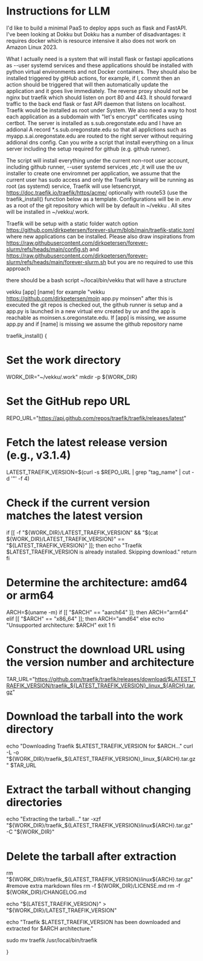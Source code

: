 
# Instructions for LLM 

I'd like to build a minimal PaaS to deploy apps such as flask and FastAPI.
I've been looking at Dokku but Dokku has a number of disadvantages: it requires docker which is resource intensive it also does not work on Amazon Linux 2023.

What I actually need is a system that will install flask or fastapi applications as --user systemd services and these applications should be installed with python virtual environments and not Docker containers. They should also be installed  triggered by gitHub actions, for example, if I, commit then an action should be triggered that will then automatically update the application and it goes live immediately. The reverse proxy should not be nginx but traefik which should listen on port 80 and 443.
It should  forward traffic to the back end flask or fast API daemon that listens on localhost. Traefik would be installed as root under System. We also need a way to host each application as a subdomain with "let's encrypt" certificates using certbot. The server is installed as s.sub.oregonstate.edu and I have an addional A record *.s.sub.oregonstate.edu so that all applictions such as myapp.s.ai.oregonstate.edu are routed to the right server without requiring addional dns config. Can you write a script that install everything on a linux server including the setup required for github (e.g. github runner). 

The script will install everything under the current non-root user account, including github runner, --user systemd services ,etc ,it will use the uv installer to create one enviromnet per application, we assume that the current user has sudo access and only the Traefik binary will be running as root (as systemd) service, Traefik will use letsencrypt,  https://doc.traefik.io/traefik/https/acme/ optionally with route53 (use the traefik_install() function below as a template.  Configurations will be in .env as a root of the git repository which will be by default in ~/vekku . All sites will be installed in ~/vekku/.work.  

Traefik will be setup with a static folder watch option https://github.com/dirkpetersen/forever-slurm/blob/main/traefik-static.toml where new applications can be installed. Please also draw inspirations from https://raw.githubusercontent.com/dirkpetersen/forever-slurm/refs/heads/main/config.sh and https://raw.githubusercontent.com/dirkpetersen/forever-slurm/refs/heads/main/forever-slurm.sh but you are no required to use this approach

there should be a bash script ~/local/bin/vekku that will have a structure 

vekku <git-url> [app] [name] for example "vekku https://github.com/dirkpetersen/moin app.py moinsen" after this is executed the git repos is checked out, the github runner is setup and a app.py is launched in a new virtual env created by uv and the app is reachable as moinsen.s.oregonstate.edu. If [app] is missing, we assume app.py and if [name] is missing we assume the github repository name 


traefik_install() {
  
  # Set the work directory
  WORK_DIR="~/vekku/.work"
  mkdir -p ${WORK_DIR}
  
  # Set the GitHub repo URL
  REPO_URL="https://api.github.com/repos/traefik/traefik/releases/latest"

  # Fetch the latest release version (e.g., v3.1.4)
  LATEST_TRAEFIK_VERSION=$(curl -s $REPO_URL | grep "tag_name" | cut -d '"' -f 4)

  # Check if the current version matches the latest version
  if [[ -f "${WORK_DIR}/LATEST_TRAEFIK_VERSION" && "$(cat ${WORK_DIR}/LATEST_TRAEFIK_VERSION)" == "${LATEST_TRAEFIK_VERSION}" ]]; then
    echo "Traefik $LATEST_TRAEFIK_VERSION is already installed. Skipping download."
    return
  fi

  # Determine the architecture: amd64 or arm64
  ARCH=$(uname -m)
  if [[ "$ARCH" == "aarch64" ]]; then
    ARCH="arm64"
  elif [[ "$ARCH" == "x86_64" ]]; then
    ARCH="amd64"
  else
    echo "Unsupported architecture: $ARCH"
    exit 1
  fi

  # Construct the download URL using the version number and architecture
  TAR_URL="https://github.com/traefik/traefik/releases/download/$LATEST_TRAEFIK_VERSION/traefik_${LATEST_TRAEFIK_VERSION}_linux_${ARCH}.tar.gz"

  # Download the tarball into the work directory
  echo "Downloading Traefik $LATEST_TRAEFIK_VERSION for $ARCH..."
  curl -L -o "${WORK_DIR}/traefik_${LATEST_TRAEFIK_VERSION}_linux_${ARCH}.tar.gz" $TAR_URL

  # Extract the tarball without changing directories
  echo "Extracting the tarball..."
  tar -xzf "${WORK_DIR}/traefik_${LATEST_TRAEFIK_VERSION}_linux_${ARCH}.tar.gz" -C "${WORK_DIR}"

  # Delete the tarball after extraction
  rm "${WORK_DIR}/traefik_${LATEST_TRAEFIK_VERSION}_linux_${ARCH}.tar.gz"
  #remove extra markdown files
  rm -f ${WORK_DIR}/LICENSE.md
  rm -f ${WORK_DIR}/CHANGELOG.md

  echo "${LATEST_TRAEFIK_VERSION}" > "${WORK_DIR}/LATEST_TRAEFIK_VERSION"

  echo "Traefik $LATEST_TRAEFIK_VERSION has been downloaded and extracted for $ARCH architecture."  
  
  sudo mv traefik /usr/local/bin/traefik

}
